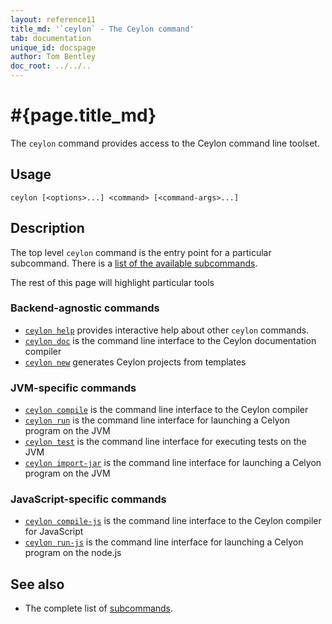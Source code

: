 ```yaml
---
layout: reference11
title_md: '`ceylon` - The Ceylon command'
tab: documentation
unique_id: docspage
author: Tom Bentley
doc_root: ../../..
---
```


# #{page.title_md}

The `ceylon` command provides access to the Ceylon command line toolset.

## Usage 

<!-- lang: none -->
    ceylon [<options>...] <command> [<command-args>...]


## Description
 
The top level `ceylon` command is the entry point for a particular subcommand. 
There is a [list of the available subcommands](#{site.urls.ceylon_tool_current}/index.html).

The rest of this page will highlight particular tools

### Backend-agnostic commands

* [`ceylon help`](#{site.urls.ceylon_tool_current}/ceylon-help.html)
  provides interactive help about other `ceylon` commands.
* [`ceylon doc`](#{site.urls.ceylon_tool_current}/ceylon-doc.html)
  is the command line interface to the Ceylon documentation compiler
* [`ceylon new`](#{site.urls.ceylon_tool_current}/ceylon-new.html)
  generates Ceylon projects from templates

### JVM-specific commands

* [`ceylon compile`](#{site.urls.ceylon_tool_current}/ceylon-compile.html) 
  is the command line interface to the Ceylon compiler
* [`ceylon run`](#{site.urls.ceylon_tool_current}/ceylon-run.html)
  is the command line interface for launching a Celyon program on the JVM
* [`ceylon test`](#{site.urls.ceylon_tool_current}/ceylon-test.html)
  is the command line interface for executing tests on the JVM
* [`ceylon import-jar`](#{site.urls.ceylon_tool_current}/ceylon-import-jar.html)
  is the command line interface for launching a Celyon program on the JVM
  
### JavaScript-specific commands

* [`ceylon compile-js`](#{site.urls.ceylon_tool_current}/ceylon-compile-js.html)
  is the command line interface to the Ceylon compiler for JavaScript
* [`ceylon run-js`](#{site.urls.ceylon_tool_current}/ceylon-run-js.html)
  is the command line interface for launching a Celyon program on the node.js
 

## See also

* The complete list of [subcommands](#{site.urls.ceylon_tool_current}/index.html).

